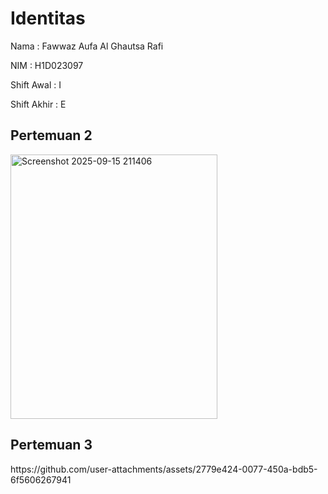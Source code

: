 <h1>Identitas</h1>
<p>Nama : Fawwaz Aufa Al Ghautsa Rafi</p>
<p>NIM : H1D023097</p>
<p>Shift Awal : I</p>
<p>Shift Akhir : E</p>
<h2>Pertemuan 2</h2>
<img width="331" height="423" alt="Screenshot 2025-09-15 211406" src="https://github.com/user-attachments/assets/86cc9e3c-2654-4e14-be90-83c3fcffec84" />
<h2>Pertemuan 3</h2>
https://github.com/user-attachments/assets/2779e424-0077-450a-bdb5-6f5606267941

